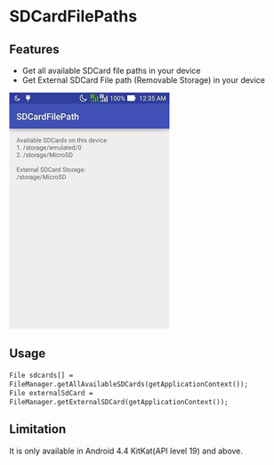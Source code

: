 SDCardFilePaths
===============

Features
-----
* Get all available SDCard file paths in your device
* Get External SDCard File path (Removable Storage) in your device

![SDCardFilePaths](https://raw.githubusercontent.com/hiepxuan2008/SDCardFilePaths/master/Screenshot.jpg)

Usage
-----
```
File sdcards[] = FileManager.getAllAvailableSDCards(getApplicationContext());
File externalSdCard = FileManager.getExternalSDCard(getApplicationContext());
```

Limitation
-----
It is only available in Android 4.4 KitKat(API level 19) and above.
